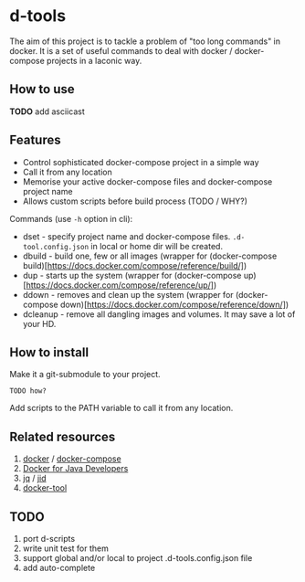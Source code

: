# d-tools
The aim of this project is to tackle a problem of "too long commands" in docker.
It is a set of useful commands to deal with docker / docker-compose projects in a laconic way.

## How to use

**TODO** add asciicast

## Features

* Control sophisticated docker-compose project in a simple way
* Call it from any location
* Memorise your active docker-compose files and docker-compose project name
* Allows custom scripts before build process (TODO / WHY?)


Commands (use `-h` option in cli):

* dset - specify project name and docker-compose files. `.d-tool.config.json` in local or home dir will be created.
* dbuild - build one, few or all images (wrapper for (docker-compose build)[https://docs.docker.com/compose/reference/build/])
* dup - starts up the system (wrapper for (docker-compose up)[https://docs.docker.com/compose/reference/up/])
* ddown - removes and clean up the system (wrapper for (docker-compose down)[https://docs.docker.com/compose/reference/down/])
* dcleanup - remove all dangling images and volumes. It may save a lot of your HD.

## How to install

Make it a git-submodule to your project.

```
TODO how?
```

Add scripts to the PATH variable to call it from any location.

## Related resources

1. [docker](https://docs.docker.com/) / [docker-compose](https://docs.docker.com/compose/)
2. [Docker for Java Developers](https://github.com/docker/labs/tree/master/developer-tools/java/)
3. [jq](https://stedolan.github.io/jq/) / [jid](https://github.com/simeji/jid)
4. [docker-tool](https://github.com/ohmystack/docker-tool)

## TODO

1. port d-scripts
2. write unit test for them
3. support global and/or local to project .d-tools.config.json file
4. add auto-complete
